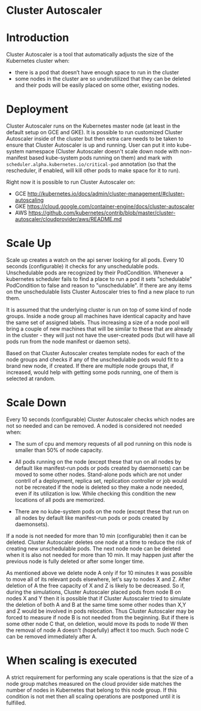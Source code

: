 # Cluster Autoscaler

# Introduction

Cluster Autoscaler is a tool that automatically adjusts the size of the Kubernetes cluster when:
* there is a pod that doesn’t have enough space to run in the cluster
* some nodes in the cluster are so underutilized that they can be deleted and their pods will 
be easily placed on some other, existing nodes.  

# Deployment

Cluster Autoscaler runs on the Kubernetes master node (at least in the default setup on GCE and GKE). 
It is possible to run customized Cluster Autoscaler inside of the cluster but then extra care needs
to be taken to ensure that Cluster Autoscaler is up and running. User can put it into kube-system
namespace (Cluster Autoscaler doesn't scale down node with non-manifest based kube-system pods running
on them) and mark with `scheduler.alpha.kubernetes.io/critical-pod` annotation (so that the rescheduler, 
if enabled, will kill other pods to make space for it to run). 

Right now it is possible to run Cluster Autoscaler on:
* GCE http://kubernetes.io/docs/admin/cluster-management/#cluster-autoscaling
* GKE https://cloud.google.com/container-engine/docs/cluster-autoscaler
* AWS https://github.com/kubernetes/contrib/blob/master/cluster-autoscaler/cloudprovider/aws/README.md

# Scale Up

Scale up creates a watch on the api server looking for all pods. Every 10 seconds (configurable)
it checks for any unschedulable pods. Unschedulable pods are recognized by their PodCondition. 
Whenever a kubernetes scheduler fails to find a place to run a pod it sets "schedulable" 
PodCondition to false and reason to "unschedulable".  If there are any items on the unschedulable 
lists Cluster Autoscaler tries to find a new place to run them. 

It is assumed that the underlying cluster is run on top of some kind of node groups.
Inside a node group all machines have identical capacity and have the same set of assigned labels. 
Thus increasing a size of a node pool will bring a couple of new machines that will be similar 
to these that are already in the cluster - they will just not have the user-created pods (but 
will have all pods run from the node manifest or daemon sets). 

Based on that Cluster Autoscaler creates template nodes for each of the node groups and checks if 
any of the unschedulable pods would fit to a brand new node, if created. If there are multiple 
node groups that, if increased, would help with getting some pods running, one of them is selected
at random. 

# Scale Down

Every 10 seconds (configurable) Cluster Autoscaler checks which nodes are not so needed and can 
be removed. A noded is considered not needed when:

* The sum of cpu and memory requests of all pod running on this node is smaller than 50% of node
capacity.

* All pods running on the node (except these that run on all nodes by default like manifest-run pods
or pods created by daemonsets) can be moved to some other nodes. Stand-alone pods which are not
under contrll of a deployment, replica set, replication controller or job would not be recreated
if the node is deleted so they make a node needed, even if its utilization is low. While 
checking this condition the new locations of all pods are memorized.

* There are no kube-system pods on the node (except these that run on all nodes by default like 
manifest-run pods or pods created by daemonsets).

If a node is not needed for more than 10 min (configurable) then it can be deleted. Cluster Autoscaler
deletes one node at a time to reduce the risk of creating new unschedulable pods. The next node 
node can be deleted when it is also not needed for more than 10 min. It may happen just after
the previous node is fully deleted or after some longer time.

As mentioned above we delete node A only if for 10 minutes it was possible to move all of its 
relevant pods elsewhere, let's say to nodes X and Z. After deletion of A the free capacity of X and Z
is likely to be decreased. So if, during the simulations, Cluster Autoscaler placed pods from node
B on nodes X and Y then it is possible that if Cluster Autoscaler tried to simulate the deletion of both
A and B at the same time some other nodes than X,Y and Z would be involved in pods relocation.
Thus Cluster Autoscaler may be forced to measure if node B is not needed from the beginning. 
But if there is some other node C that, on deletion, would move its pods to node W then the removal
of node A doesn't (hopefully) affect it too much. Such node C can be removed immediately after A.

# When scaling is executed

A strict requirement for performing any scale operations is that the size of a node group matches
measured on the cloud provider side matches the number of nodes in Kubernetes that belong to this 
node group. If this condition is not met then all scaling operations are postponed until it is 
fulfilled. 
